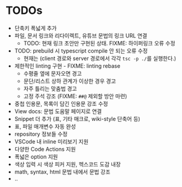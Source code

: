 # TODOs

- 단축키 폭넓게 추가
- 파일, 문서 링크와 리다이렉트, 유튜브 문법의 링크 URL 연결
  - TODO: 현재 링크 초안만 구현된 상태. FIXME: 하이퍼링크 오류 수정
- TODO: prebuild 시 typescript compile 안 되는 오류 수정
  - 현재는 (client 경로와 server 경로에서 각각 `tsc -p ./`를 실행한다.)
- 제한적인 linting 구현 - FIXME: linting rebase
  - 수평줄 옆에 문자오면 경고
  - 문단/리스트 상하 관계가 이상한 경우 경고
  - 자주 틀리는 맞춤법 경고
  - 고정 주석 강조 (FIXME: `##@` 제외할 방안 마련)
- 중첩 인용문, 목록이 담긴 인용문 강조 수정
- View docs: 문법 도움말 페이지로 연결
- Snippet 더 추가 (표, 기타 매크로, wiki-style 단축어 등)
- 표, 파일 매개변수 자동 완성
- repository 정보들 수정
- VSCode 내 inline 미리보기 지원
- 다양한 Code Actions 지원
- 폭넓은 option 지원
- 색상 입력 시 색상 피커 지원, 헥스코드 도감 내장
- math, syntax, html 문법 내에서 문법 강조
- ..
